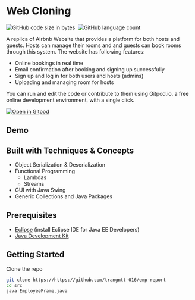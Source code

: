 # Web Cloning
![GitHub code size in bytes](https://img.shields.io/github/languages/code-size/trangntt-016/webcloning?color=--color-scale-green-6&style=flat-square)&nbsp;
![GitHub language count](https://img.shields.io/github/languages/count/trangntt-016/webcloning?color=orange&style=flat-square)

A replica of Airbnb Website that provides a platform for both hosts and guests. Hosts can manage their rooms and and guests can book rooms through this system. The website has following features:
<ul>
  <li>Online bookings in real time</li>
  <li>Email confirmation after booking and signing up successfully</li>
  <li>Sign up and log in for both users and hosts (admins)</li>
  <li>Uploading and managing room for hosts</li>
</ul>

You can run and edit the code or contribute to them using Gitpod.io, a free online development environment, with a single click.

[![Open in Gitpod](https://gitpod.io/button/open-in-gitpod.svg)](https://eef2f64a-102d-4482-a6de-105ecf1ca004.ws-us03.gitpod.io/#/workspace/emp-report)


## Demo

## Built with Techniques & Concepts
<ul>
  <li>Object Serialization & Deserialization</li>
  <li>Functional Programming
    <ul>
      <li>Lambdas</li>
      <li>Streams</li>
    </ul>
  </li>
  <li>GUI with Java Swing</li>
  <li>Generic Collections and Java Packages</li>
</ul>


## Prerequisites

* [Eclipse](eclipse.org/downloads/) (install Eclipse IDE for Java EE Developers)
* [Java Development Kit](https://www.oracle.com/java/technologies/javase/javase-jdk8-downloads.html)


## Getting Started

Clone the repo
   ```sh
   git clone https://https://github.com/trangntt-016/emp-report
   cd src
   java EmployeeFrame.java
   ```


<!-- MARKDOWN LINKS & IMAGES -->
<!-- https://www.markdownguide.org/basic-syntax/#reference-style-links -->
[contributors-shield]: https://img.shields.io/github/contributors/github_username/repo.svg?style=for-the-badge
[contributors-url]: https://github.com/github_username/repo/graphs/contributors
[forks-shield]: https://img.shields.io/github/forks/github_username/repo.svg?style=for-the-badge
[forks-url]: https://github.com/github_username/repo/network/members
[stars-shield]: https://img.shields.io/github/stars/github_username/repo.svg?style=for-the-badge
[stars-url]: https://github.com/github_username/repo/stargazers
[issues-shield]: https://img.shields.io/github/issues/github_username/repo.svg?style=for-the-badge
[issues-url]: https://github.com/github_username/repo/issues
[license-shield]: https://img.shields.io/github/license/github_username/repo.svg?style=for-the-badge
[license-url]: https://github.com/github_username/repo/blob/master/LICENSE.txt
[linkedin-shield]: https://img.shields.io/badge/-LinkedIn-black.svg?style=for-the-badge&logo=linkedin&colorB=555
[linkedin-url]: https://linkedin.com/in/github_username

